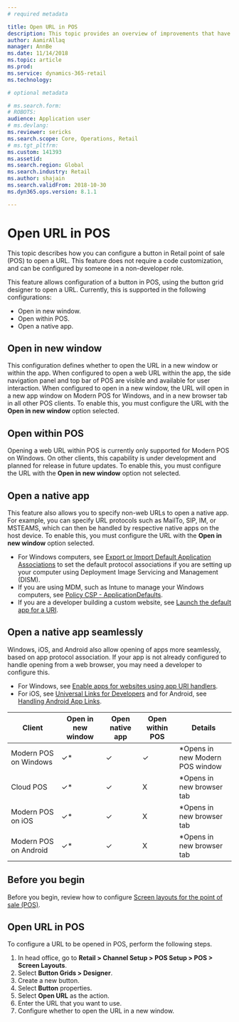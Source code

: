 ```yaml
---
# required metadata

title: Open URL in POS
description: This topic provides an overview of improvements that have been made to product and customer search functionality in Microsoft Dynamics 365 for Retail. 
author: AamirAllaq
manager: AnnBe
ms.date: 11/14/2018
ms.topic: article
ms.prod: 
ms.service: dynamics-365-retail
ms.technology: 

# optional metadata

# ms.search.form: 
# ROBOTS: 
audience: Application user
# ms.devlang: 
ms.reviewer: sericks
ms.search.scope: Core, Operations, Retail
# ms.tgt_pltfrm: 
ms.custom: 141393
ms.assetid: 
ms.search.region: Global
ms.search.industry: Retail
ms.author: shajain
ms.search.validFrom: 2018-10-30
ms.dyn365.ops.version: 8.1.1

---
```


# Open URL in POS

This topic describes how you can configure a button in Retail point of sale (POS) to open a URL. This feature does not require a code customization, and can be configured by someone in a non-developer role.

This feature allows configuration of a button in POS, using the button grid designer to open a URL. Currently, this is supported in the following configurations:

- Open in new window.
- Open within POS.
- Open a native app. 

## Open in new window

This configuration defines whether to open the URL in a new window or within the app. When configured to open a web URL within the app, the side navigation panel and top bar of POS are visible and available for user interaction. When configured to open in a new window, the URL will open in a new app window on Modern POS for Windows, and in a new browser tab in all other POS clients. To enable this, you must configure the URL with the **Open in new window** option selected.

## Open within POS
Opening a web URL within POS is currently only supported for Modern POS on Windows. On other clients, this capability is under development and planned for release in future updates. To enable this, you must configure the URL with the **Open in new window** option not selected.

## Open a native app
This feature also allows you to specify non-web URLs to open a native app. For example, you can specify URL protocols such as MailTo, SIP, IM, or MSTEAMS, which can then be handled by respective native apps on the host device. To enable this, you must configure the URL with the **Open in new window** option selected. 

- For Windows computers, see [Export or Import Default Application Associations](https://docs.microsoft.com/windows-hardware/manufacture/desktop/export-or-import-default-application-associations) to set the default protocol associations if you are setting up your computer using Deployment Image Servicing and Management (DISM). 
- If you are using MDM, such as Intune to manage your Windows computers, see [Policy CSP - ApplicationDefaults](https://docs.microsoft.com/windows/client-management/mdm/policy-csp-applicationdefaults). 
- If you are a developer building a custom website, see [Launch the default app for a URI](https://docs.microsoft.com/windows/uwp/launch-resume/launch-default-app). 

## Open a native app seamlessly
Windows, iOS, and Android also allow opening of apps more seamlessly, based on app protocol association. If your app is not already configured to handle opening from a web browser, you may need a developer to configure this.

- For Windows, see [Enable apps for websites using app URI handlers](https://docs.microsoft.com/windows/uwp/launch-resume/web-to-app-linking).
- For iOS, see [Universal Links for Developers](https://developer.apple.com/ios/universal-links/) and for Android, see [Handling Android App Links](https://developer.android.com/training/app-links/).  


|   Client                |Open in new window |Open native app | Open within POS	        | Details                           |
|-------------------------|-------------------|----------------|--------------------------|-----------------------------------|
| Modern POS on Windows   | ✓*                |    ✓          |       ✓                  | *Opens in new Modern POS window   |
| Cloud POS               | ✓*                |    ✓          |       X                   |  *Opens in new browser tab       |
| Modern POS on iOS       | ✓*                |    ✓          |       X                  |  *Opens in new browser tab        |
| Modern POS on Android   | ✓*                |    ✓          |       X                  |  *Opens in new browser tab        |

## Before you begin
Before you begin, review how to configure [Screen layouts for the point of sale (POS)](pos-screen-layouts.md).

## Open URL in POS
To configure a URL to be opened in POS, perform the following steps.

1.	In head office, go to **Retail > Channel Setup > POS Setup > POS > Screen Layouts**.
2.	Select **Button Grids > Designer**.
3.	Create a new button.
4.	Select **Button** properties.
5.	Select **Open URL** as the action.
6.	Enter the URL that you want to use.
7.	Configure whether to open the URL in a new window.
